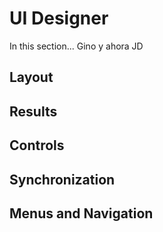 
# UI Designer
In this section... Gino y ahora JD
## Layout
## Results
## Controls
## Synchronization
## Menus and Navigation

<!--stackedit_data:
eyJoaXN0b3J5IjpbNTU1OTIzMjQ2LDE1Njk5OTgzNzEsLTE4Nz
czMTI4MzEsLTE3Mjg2ODE0Ml19
-->
